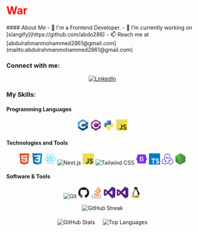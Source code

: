 <h1 style="color:red;">War</h1>
#### About Me
- 🏫 I'm a Frontend Developer.
- 🔭 I’m currently working on [slangify](https://github.com/abdo286)
- 📫 Reach me at [abdulrahmanmohammed2861@gmail.com](mailto:abdulrahmanmohammed2861@gmail.com)

<h3 align="left">Connect with me:</h3>
<p align="center">
  <a href="https://linkedin.com/in/abdulrahman-mohammed-470999237" target="_blank"><img src="https://raw.githubusercontent.com/rahuldkjain/github-profile-readme-generator/master/src/images/icons/Social/linked-in-alt.svg" alt="LinkedIn" width="30" height="30" /></a>
</p>

<h3 align="left">My Skills:</h3>

#### Programming Languages
<p align="center">
  <img src="https://raw.githubusercontent.com/devicons/devicon/master/icons/cplusplus/cplusplus-original.svg" alt="C++" width="30" height="30"/> <img src="https://raw.githubusercontent.com/devicons/devicon/master/icons/csharp/csharp-original.svg" alt="C#" width="30" height="30"/> <img src="https://raw.githubusercontent.com/devicons/devicon/master/icons/python/python-original.svg" alt="Python" width="30" height="30"/> <img src="https://raw.githubusercontent.com/devicons/devicon/master/icons/javascript/javascript-original.svg" alt="JavaScript" width="30" height="30"/>
</p>

#### Technologies and Tools
<p align="center">
  <img src="https://raw.githubusercontent.com/devicons/devicon/master/icons/html5/html5-original.svg" alt="HTML" width="30" height="30"/> <img src="https://raw.githubusercontent.com/devicons/devicon/master/icons/css3/css3-original.svg" alt="CSS" width="30" height="30"/> <img src="https://raw.githubusercontent.com/devicons/devicon/master/icons/react/react-original.svg" alt="React" width="30" height="30"/> <img src="https://cdn.worldvectorlogo.com/logos/nextjs-2.svg" alt="Next.js" width="30" height="30"/> <img src="https://raw.githubusercontent.com/devicons/devicon/master/icons/javascript/javascript-original.svg" alt="JavaScript" width="30" height="30"/> <img src="https://www.vectorlogo.zone/logos/tailwindcss/tailwindcss-icon.svg" alt="Tailwind CSS" width="30" height="30"/> <img src="https://raw.githubusercontent.com/devicons/devicon/master/icons/bootstrap/bootstrap-plain.svg" alt="Bootstrap" width="30" height="30"/> <img src="https://raw.githubusercontent.com/devicons/devicon/master/icons/typescript/typescript-original.svg" alt="TypeScript" width="30" height="30"/> <img src="https://raw.githubusercontent.com/devicons/devicon/master/icons/redux/redux-original.svg" alt="Redux" width="30" height="30"/> <img src="https://raw.githubusercontent.com/devicons/devicon/master/icons/nodejs/nodejs-original.svg" alt="Node.js" width="30" height="30"/>
</p>

#### Software & Tools
<p align="center">
  <img src="https://www.vectorlogo.zone/logos/git-scm/git-scm-icon.svg" alt="Git" width="30" height="30"/> <img src="https://raw.githubusercontent.com/devicons/devicon/master/icons/github/github-original.svg" alt="GitHub" width="30" height="30"/> <img src="https://raw.githubusercontent.com/devicons/devicon/master/icons/stackoverflow/stackoverflow-original.svg" alt="Stack Overflow" width="30" height="30"/> <img src="https://raw.githubusercontent.com/devicons/devicon/master/icons/visualstudio/visualstudio-plain.svg" alt="VSCode" width="30" height="30"/> <img src="https://raw.githubusercontent.com/devicons/devicon/master/icons/visualstudio/visualstudio-plain.svg" alt="Visual Studio" width="30" height="30"/> <img src="https://raw.githubusercontent.com/devicons/devicon/master/icons/linux/linux-original.svg" alt="Linux" width="30" height="30"/>
</p>

<p align="center">
  <img src="https://github-readme-streak-stats.herokuapp.com/?user=abdo286&theme=dracula" alt="GitHub Streak" />
</p>

<div style="display: flex; justify-content: center; align-items: center; margin: 20px;">
  <img src="https://github-readme-stats.vercel.app/api?username=abdo286&show_icons=true&theme=dracula" alt="GitHub Stats" style="height: 200px; margin: 0 10px;" />
  <img src="https://github-readme-stats.vercel.app/api/top-langs/?username=abdo286&layout=compact&theme=dracula" alt="Top Languages" style="height: 200px; margin: 0 10px;" />
</div>
